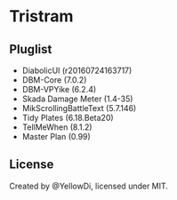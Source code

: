 Tristram
====

## Pluglist

- DiabolicUI (r20160724163717)
- DBM-Core (7.0.2)
- DBM-VPYike (6.2.4)
- Skada Damage Meter (1.4-35)
- MikScrollingBattleText (5.7.146)
- Tidy Plates (6.18.Beta20)
- TellMeWhen (8.1.2)
- Master Plan (0.99)

## License

Created by @YellowDi, licensed under MIT.




